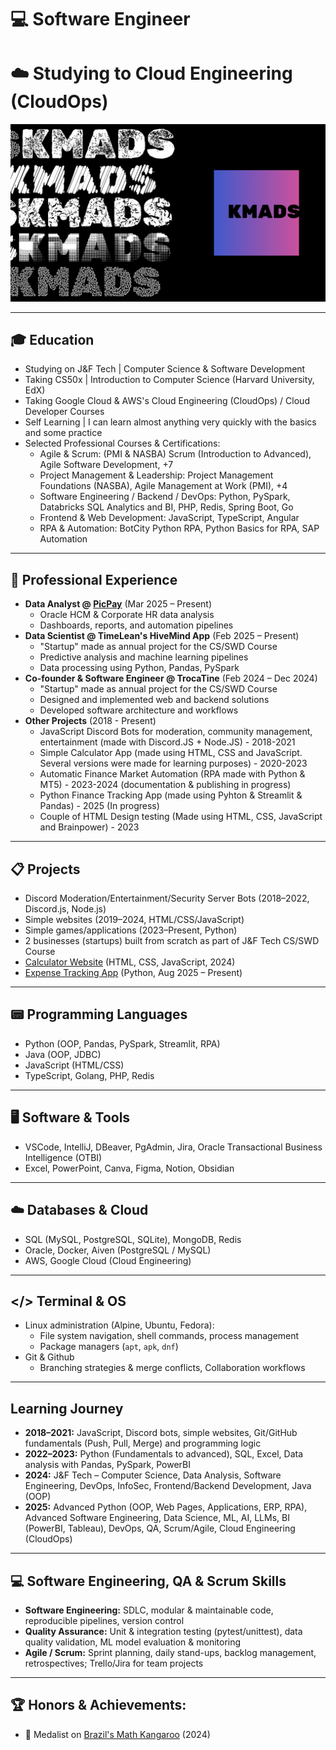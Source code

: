 # 💻 Software Engineer
# ☁️ Studying to Cloud Engineering (CloudOps)

![KMADS](/KMADS-v3.png) <!-- Banner -->

---

## 🎓 Education
- Studying on J&F Tech | Computer Science & Software Development
- Taking CS50x | Introduction to Computer Science (Harvard University, EdX)
- Taking Google Cloud & AWS's Cloud Engineering (CloudOps) / Cloud Developer Courses
- Self Learning | I can learn almost anything very quickly with the basics and some practice
- Selected Professional Courses & Certifications:
  - Agile & Scrum: (PMI & NASBA) Scrum (Introduction to Advanced), Agile Software Development, +7
  - Project Management & Leadership: Project Management Foundations (NASBA), Agile Management at Work (PMI), +4
  - Software Engineering / Backend / DevOps: Python, PySpark, Databricks SQL Analytics and BI, PHP, Redis, Spring Boot, Go
  - Frontend & Web Development: JavaScript, TypeScript, Angular
  - RPA & Automation: BotCity Python RPA, Python Basics for RPA, SAP Automation

---

## 💼 Professional Experience
- **Data Analyst @ [PicPay](https://picpay.com/)** (Mar 2025 – Present)
  - Oracle HCM & Corporate HR data analysis  
  - Dashboards, reports, and automation pipelines
- **Data Scientist @ TimeLean's HiveMind App** (Feb 2025 – Present)
  - "Startup" made as annual project for the CS/SWD Course
  - Predictive analysis and machine learning pipelines  
  - Data processing using Python, Pandas, PySpark
- **Co-founder & Software Engineer @ TrocaTine** (Feb 2024 – Dec 2024)
  - "Startup" made as annual project for the CS/SWD Course
  - Designed and implemented web and backend solutions  
  - Developed software architecture and workflows
- **Other Projects** (2018 - Present)
  - JavaScript Discord Bots for moderation, community management, entertainment (made with Discord.JS + Node.JS) - 2018-2021
  - Simple Calculator App (made using HTML, CSS and JavaScript. Several versions were made for learning purposes) - 2020-2023
  - Automatic Finance Market Automation (RPA made with Python & MT5) - 2023-2024 (documentation & publishing in progress)
  - Python Finance Tracking App (made using Pyhton & Streamlit & Pandas) - 2025 (In progress)
  - Couple of HTML Design testing (Made using HTML, CSS, JavaScript and Brainpower) - 2023

---

## 📋 Projects
- Discord Moderation/Entertainment/Security Server Bots (2018–2022, Discord.js, Node.js)  
- Simple websites (2019–2024, HTML/CSS/JavaScript)  
- Simple games/applications (2023–Present, Python)  
- 2 businesses (startups) built from scratch as part of J&F Tech CS/SWD Course
- [Calculator Website](https://github.com/kmadsdev/calculator/) (HTML, CSS, JavaScript, 2024)  
- [Expense Tracking App](https://github.com/kmadsdev/ExpenseTrackingApp/) (Python, Aug 2025 – Present)

---

## 📟 Programming Languages
- Python (OOP, Pandas, PySpark, Streamlit, RPA)  
- Java (OOP, JDBC)  
- JavaScript (HTML/CSS)  
- TypeScript, Golang, PHP, Redis

---

## 🖥️ Software & Tools
- VSCode, IntelliJ, DBeaver, PgAdmin, Jira, Oracle Transactional Business Intelligence (OTBI)  
- Excel, PowerPoint, Canva, Figma, Notion, Obsidian

---

## ☁️ Databases & Cloud
- SQL (MySQL, PostgreSQL, SQLite), MongoDB, Redis
- Oracle, Docker, Aiven (PostgreSQL / MySQL)
- AWS, Google Cloud (Cloud Engineering)

---

## </> Terminal & OS
- Linux administration (Alpine, Ubuntu, Fedora):
    - File system navigation, shell commands, process management
    - Package managers (`apt`, `apk`, `dnf`)
- Git & Github
  - Branching strategies & merge conflicts, Collaboration workflows

---

## Learning Journey
- **2018–2021:** JavaScript, Discord bots, simple websites, Git/GitHub fundamentals (Push, Pull, Merge) and programming logic
- **2022–2023:** Python (Fundamentals to advanced), SQL, Excel, Data analysis with Pandas, PySpark, PowerBI  
- **2024:** J&F Tech – Computer Science, Data Analysis, Software Engineering, DevOps, InfoSec, Frontend/Backend Development, Java (OOP)
- **2025:** Advanced Python (OOP, Web Pages, Applications, ERP, RPA), Advanced Software Engineering, Data Science, ML, AI, LLMs, BI (PowerBI, Tableau), DevOps, QA, Scrum/Agile, Cloud Engineering (CloudOps)

---

## 💻 Software Engineering, QA & Scrum Skills
- **Software Engineering:** SDLC, modular & maintainable code, reproducible pipelines, version control  
- **Quality Assurance:** Unit & integration testing (pytest/unittest), data quality validation, ML model evaluation & monitoring  
- **Agile / Scrum:** Sprint planning, daily stand-ups, backlog management, retrospectives; Trello/Jira for team projects

---

## 🏆 Honors & Achievements:
  - 🥉 Medalist on [Brazil's Math Kangaroo](https://www.cangurudematematicabrasil.com.br/) (2024)
